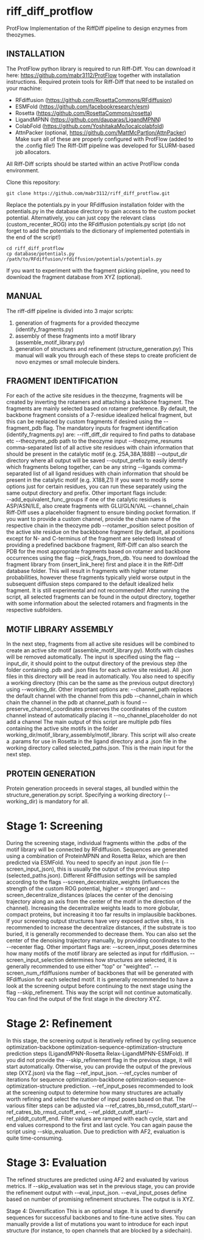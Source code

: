 # riff_diff_protflow
ProtFlow Implementation of the RiffDiff pipeline to design enzymes from theozymes.

## INSTALLATION

The ProtFlow python library is required to run Riff-Diff. You can download it here: https://github.com/mabr3112/ProtFlow together with installation instructions. Required protein tools for Riff-Diff that need to be installed on your machine:
  - RFdiffusion (https://github.com/RosettaCommons/RFdiffusion)
  - ESMFold (https://github.com/facebookresearch/esm)
  - Rosetta (https://github.com/RosettaCommons/rosetta)
  - LigandMPNN (https://github.com/dauparas/LigandMPNN)
  - ColabFold (https://github.com/YoshitakaMo/localcolabfold)
  - AttnPacker (optional, https://github.com/MattMcPartlon/AttnPacker)
Make sure all of these are properly configured with ProtFlow (added to the .config file!)
The Riff-Diff pipeline was developed for SLURM-based job allocators.

All Riff-Diff scripts should be started within an active ProtFlow conda environment.

Clone this repository:

```
git clone https://github.com/mabr3112/riff_diff_protflow.git
```

Replace the potentials.py in your RFdiffusion installation folder with the potentials.py in the database directory to gain access to the custom pocket potential. Alternatively, you can just copy the relevant class (custom_recenter_ROG) into the RFdiffusion potentials.py script (do not forget to add the potentials to the dictionary of implemented potentials in the end of the script!)

```
cd riff_diff_protflow
cp database/potentials.py /path/to/RFdiffusion/rfdiffusion/potentials/potentials.py
```

If you want to experiment with the fragment picking pipeline, you need to download the fragment database from XYZ (optional).


## MANUAL

The riff-diff pipeline is divided into 3 major scripts:
  1) generation of fragments for a provided theozyme (identify_fragments.py)
  2) assembly of these fragments into a motif library (assemble_motif_library.py)
  3) generation of structures and refinement (structure_generation.py)
This manual will walk you through each of these steps to create proficient de novo enzymes or small molecule binders.

## FRAGMENT IDENTIFICATION

For each of the active site residues in the theozyme, fragments will be created by inverting the rotamers and attaching a backbone fragment. The fragments are mainly selected based on rotamer preference.
By default, the backbone fragment consists of a 7-residue idealized helical fragment, but this can be replaced by custom fragments if desired using the --fragment_pdb flag. The mandatory inputs for fragment identification (identify_fragments.py) are:
  --riff_diff_dir                 required to find paths to database etc
  --theozyme_pdb                  path to the theozyme input
  --theozyme_resnums              comma-separated list of all active site residues with chain information that should be present in the catalytic motif (e.g. 25A,38A,188B)
  --output_dir                    directory where all output will be saved
  --output_prefix                 to easily identify which fragments belong together, can be any string
  --ligands                       comma-separated list of all ligand residues with chain information that should be present in the catalytic motif (e.g. X188,Z1)
If you want to modify some options just for certain residues, you can run these separately using the same output directory and prefix.
Other important flags include:  
  --add_equivalent_func_groups    if one of the catalytic residues is ASP/ASN/ILE, also create fragments with GLU/GLN/VAL
  --channel_chain                 Riff-Diff uses a placeholder fragment to ensure binding pocket formation. If you want to provide a custom channel, provide the chain name
                                  of the respective chain in the theozyme pdb
  --rotamer_position              select position of the active site residue on the backbbone fragment (by default, all positions except for N- and C-terminus of the fragment are selected)
Instead of providing a predefined backbone fragment, Riff-Diff can also search the PDB for the most appropriate fragments based on rotamer and backbone occurrences using the flag --pick_frags_from_db. You need to download the fragment library from (insert_link_here) first and place it in the Riff-Diff database folder. This will result in fragments with higher rotamer probabilities, however these fragments typically yield worse output in the subsequent diffusion steps compared to the default idealized helix fragment. It is still experimental and not recommended!
After running the script, all selected fragments can be found in the output directory, together with some information about the selected rotamers and fragments in the respective subfolders.

## MOTIF LIBRARY ASSEMBLY

In the next step, fragments from all active site residues will be combined to create an active site motif (assemble_motif_library.py). Motifs with clashes will be removed automatically. The input is specified using the flag --input_dir, it should point to the output directory of the previous step (the folder containing .pdb and .json files for each active site residue). All .json files in this directory will be read in automatically. You also need to specifiy a working directory (this can be the same as the previous output directory) using --working_dir.
Other important options are:
  --channel_path                  replaces the default channel with the channel from this pdb
  --channel_chain                 in which chain the channel in the pdb at channel_path is found
  --preserve_channel_coordinates  preserves the coordinates of the custom channel instead of automatically placing it
  --no_channel_placeholder        do not add a channel
The main output of this script are multiple pdb files containing the active site motifs in the folder working_dir/motif_library_assembly/motif_library. This script will also create a .params for use in Rosetta in the ligand directory and a .json file in the working directory called selected_paths.json. This is the main input for the next step.

## PROTEIN GENERATION

Protein generation proceeds in several stages, all bundled within the structure_generation.py script. Specifying a working directory (--working_dir) is mandatory for all.

# Stage 1: Screening

During the screening stage, individual fragments within the .pdbs of the motif library will be connected by RFdiffusion. Sequences are generated using a combination of ProteinMPNN and Rosetta Relax, which are then predicted via ESMFold. You need to specify an input .json file (--screen_input_json), this is usually the output of the previous step (selected_paths.json).
Different RFdiffusion settings will be sampled according to the flags --screen_decentralize_weights (influences the strength of the custom ROG potential, higher = stronger) and --screen_decentralize_distances (places the center of the denoising trajectory along an axis from the center of the motif in the direction of the channel). Increasing the decentralize weights leads to more globular, compact proteins, but increasing it too far results in implausible backbones. If your screening output structures have very exposed active sites, it is recommended to increase the decentralize distances, if the substrate is too buried, it is generally recommended to decrease them. You can also set the center of the denoising trajectory manually, by providing coordinates to the --recenter flag.
Other important flags are:
  --screen_input_poses             determines how many motifs of the motif library are selected as input for rfdiffusion.
  --screen_input_selection         determines how structures are selected, it is generally recommended to use either "top" or "weighted".
  --screen_num_rfdiffusions        number of backbones that will be generated with RFdiffusion for each selected motif.
It is generally recommended to have a look at the screening output before continuing to the next stage using the flag --skip_refinement. This way the script will not continue automatically. You can find the output of the first stage in the directory XYZ.

# Stage 2: Refinement

In this stage, the screening output is iteratively refined by cycling sequence optimization-backbone optimization-sequence-optimization-structure prediction steps (LigandMPNN-Rosetta Relax-LigandMPNN-ESMFold). If you did not provide the --skip_refinement flag in the previous stage, it will start automatically. Otherwise, you can provide the output of the previous step (XYZ.json) via the flag --ref_input_json.
  --ref_cycles                      number of iterations for sequence optimization-backbone optimization-sequence-optimization-structure prediction.
  --ref_input_poses                 recommended to look at the screening output to determine how many structures are actually worth refining and select the number of input poses based on that.
The various filter steps can be adjusted via --ref_catres_bb_rmsd_cutoff_start/--ref_catres_bb_rmsd_cutoff_end, --ref_plddt_cutoff_start/--ref_plddt_cutoff_end. Filter values are ramped with each cycle, start and end values correspond to the first and last cycle.
You can again pause the script using --skip_evaluation. Due to prediction with AF2, evaluation is quite time-consuming.

# Stage 3: Evaluation

The refined structures are predicted using AF2 and evaluated by various metrics. If --skip_evaluation was set in the previous stage, you can provide the refinement output with --eval_input_json.
  --eval_input_poses                define based on number of promising refinement structures.
The output is is XYZ.

Stage 4: Diversification
This is an optional stage. It is used to diversify sequences for successful backbones and to fine-tune active sites. You can manually provide a list of mutations you want to introduce for each input structure (for instance, to open channels that are blocked by a sidechain).

